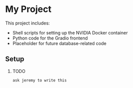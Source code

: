 # My Project

This project includes:

- Shell scripts for setting up the NVIDIA Docker container
- Python code for the Gradio frontend
- Placeholder for future database-related code

## Setup

1. TODO
   ```sh
   ask jeremy to write this 

